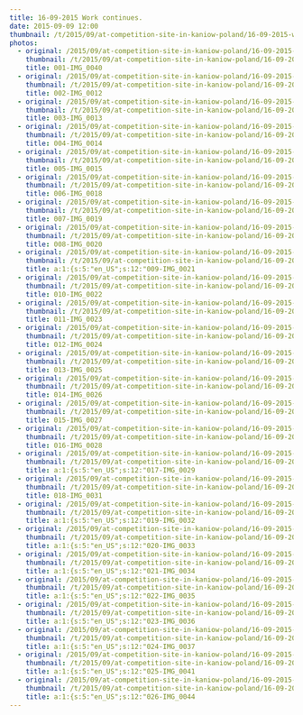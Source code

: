 ```yaml
---
title: 16-09-2015 Work continues.
date: 2015-09-09 12:00
thumbnail: /t/2015/09/at-competition-site-in-kaniow-poland/16-09-2015-work-continues/001-img_0040.jpg
photos:
  - original: /2015/09/at-competition-site-in-kaniow-poland/16-09-2015-work-continues/001-img_0040.jpg
    thumbnail: /t/2015/09/at-competition-site-in-kaniow-poland/16-09-2015-work-continues/001-img_0040.jpg
    title: 001-IMG_0040
  - original: /2015/09/at-competition-site-in-kaniow-poland/16-09-2015-work-continues/002-img_0012.jpg
    thumbnail: /t/2015/09/at-competition-site-in-kaniow-poland/16-09-2015-work-continues/002-img_0012.jpg
    title: 002-IMG_0012
  - original: /2015/09/at-competition-site-in-kaniow-poland/16-09-2015-work-continues/003-img_0013.jpg
    thumbnail: /t/2015/09/at-competition-site-in-kaniow-poland/16-09-2015-work-continues/003-img_0013.jpg
    title: 003-IMG_0013
  - original: /2015/09/at-competition-site-in-kaniow-poland/16-09-2015-work-continues/004-img_0014.jpg
    thumbnail: /t/2015/09/at-competition-site-in-kaniow-poland/16-09-2015-work-continues/004-img_0014.jpg
    title: 004-IMG_0014
  - original: /2015/09/at-competition-site-in-kaniow-poland/16-09-2015-work-continues/005-img_0015.jpg
    thumbnail: /t/2015/09/at-competition-site-in-kaniow-poland/16-09-2015-work-continues/005-img_0015.jpg
    title: 005-IMG_0015
  - original: /2015/09/at-competition-site-in-kaniow-poland/16-09-2015-work-continues/006-img_0018.jpg
    thumbnail: /t/2015/09/at-competition-site-in-kaniow-poland/16-09-2015-work-continues/006-img_0018.jpg
    title: 006-IMG_0018
  - original: /2015/09/at-competition-site-in-kaniow-poland/16-09-2015-work-continues/007-img_0019.jpg
    thumbnail: /t/2015/09/at-competition-site-in-kaniow-poland/16-09-2015-work-continues/007-img_0019.jpg
    title: 007-IMG_0019
  - original: /2015/09/at-competition-site-in-kaniow-poland/16-09-2015-work-continues/008-img_0020.jpg
    thumbnail: /t/2015/09/at-competition-site-in-kaniow-poland/16-09-2015-work-continues/008-img_0020.jpg
    title: 008-IMG_0020
  - original: /2015/09/at-competition-site-in-kaniow-poland/16-09-2015-work-continues/009-img_0021.jpg
    thumbnail: /t/2015/09/at-competition-site-in-kaniow-poland/16-09-2015-work-continues/009-img_0021.jpg
    title: a:1:{s:5:"en_US";s:12:"009-IMG_0021
  - original: /2015/09/at-competition-site-in-kaniow-poland/16-09-2015-work-continues/010-img_0022.jpg
    thumbnail: /t/2015/09/at-competition-site-in-kaniow-poland/16-09-2015-work-continues/010-img_0022.jpg
    title: 010-IMG_0022
  - original: /2015/09/at-competition-site-in-kaniow-poland/16-09-2015-work-continues/011-img_0023.jpg
    thumbnail: /t/2015/09/at-competition-site-in-kaniow-poland/16-09-2015-work-continues/011-img_0023.jpg
    title: 011-IMG_0023
  - original: /2015/09/at-competition-site-in-kaniow-poland/16-09-2015-work-continues/012-img_0024.jpg
    thumbnail: /t/2015/09/at-competition-site-in-kaniow-poland/16-09-2015-work-continues/012-img_0024.jpg
    title: 012-IMG_0024
  - original: /2015/09/at-competition-site-in-kaniow-poland/16-09-2015-work-continues/013-img_0025.jpg
    thumbnail: /t/2015/09/at-competition-site-in-kaniow-poland/16-09-2015-work-continues/013-img_0025.jpg
    title: 013-IMG_0025
  - original: /2015/09/at-competition-site-in-kaniow-poland/16-09-2015-work-continues/014-img_0026.jpg
    thumbnail: /t/2015/09/at-competition-site-in-kaniow-poland/16-09-2015-work-continues/014-img_0026.jpg
    title: 014-IMG_0026
  - original: /2015/09/at-competition-site-in-kaniow-poland/16-09-2015-work-continues/015-img_0027.jpg
    thumbnail: /t/2015/09/at-competition-site-in-kaniow-poland/16-09-2015-work-continues/015-img_0027.jpg
    title: 015-IMG_0027
  - original: /2015/09/at-competition-site-in-kaniow-poland/16-09-2015-work-continues/016-img_0028.jpg
    thumbnail: /t/2015/09/at-competition-site-in-kaniow-poland/16-09-2015-work-continues/016-img_0028.jpg
    title: 016-IMG_0028
  - original: /2015/09/at-competition-site-in-kaniow-poland/16-09-2015-work-continues/017-img_0029.jpg
    thumbnail: /t/2015/09/at-competition-site-in-kaniow-poland/16-09-2015-work-continues/017-img_0029.jpg
    title: a:1:{s:5:"en_US";s:12:"017-IMG_0029
  - original: /2015/09/at-competition-site-in-kaniow-poland/16-09-2015-work-continues/018-img_0031.jpg
    thumbnail: /t/2015/09/at-competition-site-in-kaniow-poland/16-09-2015-work-continues/018-img_0031.jpg
    title: 018-IMG_0031
  - original: /2015/09/at-competition-site-in-kaniow-poland/16-09-2015-work-continues/019-img_0032.jpg
    thumbnail: /t/2015/09/at-competition-site-in-kaniow-poland/16-09-2015-work-continues/019-img_0032.jpg
    title: a:1:{s:5:"en_US";s:12:"019-IMG_0032
  - original: /2015/09/at-competition-site-in-kaniow-poland/16-09-2015-work-continues/020-img_0033.jpg
    thumbnail: /t/2015/09/at-competition-site-in-kaniow-poland/16-09-2015-work-continues/020-img_0033.jpg
    title: a:1:{s:5:"en_US";s:12:"020-IMG_0033
  - original: /2015/09/at-competition-site-in-kaniow-poland/16-09-2015-work-continues/021-img_0034.jpg
    thumbnail: /t/2015/09/at-competition-site-in-kaniow-poland/16-09-2015-work-continues/021-img_0034.jpg
    title: a:1:{s:5:"en_US";s:12:"021-IMG_0034
  - original: /2015/09/at-competition-site-in-kaniow-poland/16-09-2015-work-continues/022-img_0035.jpg
    thumbnail: /t/2015/09/at-competition-site-in-kaniow-poland/16-09-2015-work-continues/022-img_0035.jpg
    title: a:1:{s:5:"en_US";s:12:"022-IMG_0035
  - original: /2015/09/at-competition-site-in-kaniow-poland/16-09-2015-work-continues/023-img_0036.jpg
    thumbnail: /t/2015/09/at-competition-site-in-kaniow-poland/16-09-2015-work-continues/023-img_0036.jpg
    title: a:1:{s:5:"en_US";s:12:"023-IMG_0036
  - original: /2015/09/at-competition-site-in-kaniow-poland/16-09-2015-work-continues/024-img_0037.jpg
    thumbnail: /t/2015/09/at-competition-site-in-kaniow-poland/16-09-2015-work-continues/024-img_0037.jpg
    title: a:1:{s:5:"en_US";s:12:"024-IMG_0037
  - original: /2015/09/at-competition-site-in-kaniow-poland/16-09-2015-work-continues/025-img_0041.jpg
    thumbnail: /t/2015/09/at-competition-site-in-kaniow-poland/16-09-2015-work-continues/025-img_0041.jpg
    title: a:1:{s:5:"en_US";s:12:"025-IMG_0041
  - original: /2015/09/at-competition-site-in-kaniow-poland/16-09-2015-work-continues/026-img_0044.jpg
    thumbnail: /t/2015/09/at-competition-site-in-kaniow-poland/16-09-2015-work-continues/026-img_0044.jpg
    title: a:1:{s:5:"en_US";s:12:"026-IMG_0044
---
```

